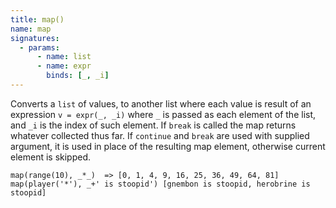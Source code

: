 ```yaml
---
title: map()
name: map
signatures:
  - params:
      - name: list
      - name: expr
        binds: [_, _i]
---
```


Converts a `list` of values, to another list where each value is result of an
expression `v = expr(_, _i)` where `_` is passed as each element of the list,
and `_i` is the index of such element. If `break` is called the map returns
whatever collected thus far. If `continue` and `break` are used with supplied
argument, it is used in place of the resulting map element, otherwise current
element is skipped.

```scarpet
map(range(10), _*_)  => [0, 1, 4, 9, 16, 25, 36, 49, 64, 81]
map(player('*'), _+' is stoopid') [gnembon is stoopid, herobrine is stoopid]
```
